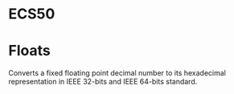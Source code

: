 # ECS50

# Floats
Converts a fixed floating point decimal number to its hexadecimal representation in IEEE 32-bits and IEEE 64-bits standard.

